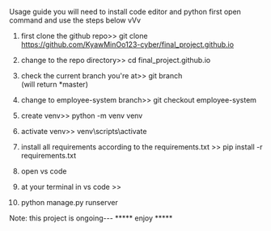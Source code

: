 Usage guide
you will need to install code editor and python first
open command and use the steps below vVv

1. first clone the github repo>>
   git clone https://github.com/KyawMinOo123-cyber/final_project.github.io

2. change to the repo directory>>
   cd final_project.github.io

3. check the current branch you're at>>
   git branch  
   (will return *master)

4. change to employee-system branch>>
   git checkout employee-system

5. create venv>>
   python -m venv venv

6. activate venv>>
   venv\scripts\activate

7. install all requirements according to the requirements.txt >>
   pip install -r requirements.txt

8. open vs code 
9. at your terminal in vs code >>
10. python manage.py runserver

Note: this project is ongoing---
***** enjoy *****

